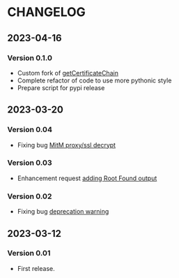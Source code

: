 # CHANGELOG

## 2023-04-16

### Version 0.1.0

* Custom fork of [getCertificateChain](https://github.com/TheScriptGuy/getCertificateChain)
* Complete refactor of code to use more pythonic style
* Prepare script for pypi release

## 2023-03-20

### Version 0.04

* Fixing bug [MitM proxy/ssl decrypt](https://github.com/TheScriptGuy/getCertificateChain/issues/5)

### Version 0.03

* Enhancement request [adding Root Found output](https://github.com/TheScriptGuy/getCertificateChain/issues/2)

### Version 0.02

* Fixing bug [deprecation warning](https://github.com/TheScriptGuy/getCertificateChain/issues/1)

## 2023-03-12

### Version 0.01

* First release.
